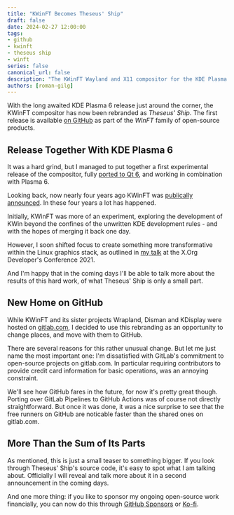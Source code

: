 ```yaml
---
title: "KWinFT Becomes Theseus' Ship"
draft: false
date: 2024-02-27 12:00:00
tags:
- github
- kwinft
- theseus ship
- winft
series: false
canonical_url: false
description: "The KWinFT Wayland and X11 compositor for the KDE Plasma desktop is now named Theseus' Ship. This is just a teaser to something bigger though."
authors: [roman-gilg]
---
```

With the long awaited KDE Plasma 6 release just around the corner,
the KWinFT compositor has now been rebranded as *Theseus' Ship*.
The first release is available [on GitHub](https://github.com/winft/theseus-ship)
as part of the *WinFT* family of open-source products.

## Release Together With KDE Plasma 6
It was a hard grind, but I managed to put together a first experimental release of the compositor,
fully [ported to Qt 6](../2023/qt-6-and-more-big-changes-to-kwinft),
and working in combination with Plasma 6.

Looking back, now nearly four years ago KWinFT was [publically announced](../2020/the-kwinft-project).
In these four years a lot has happened.

Initially, KWinFT was more of an experiment, exploring the development of KWin beyond the confines of the unwritten KDE development rules - and with the hopes of merging it back one day.

However, I soon shifted focus to create something more transformative
within the Linux graphics stack,
as outlined in [my talk](https://www.youtube.com/watch?v=lTp7al9FXFs)
at the X.Org Developer's Conference 2021.

And I'm happy that in the coming days I'll be able to talk more about the results of this hard work, of what Theseus' Ship is only a small part.

## New Home on GitHub
While KWinFT and its sister projects Wrapland, Disman and KDisplay were hosted on [gitlab.com](https://gitlab.com),
I decided to use this rebranding as an opportunity to change places, and move with them to GitHub.

There are several reasons for this rather unusual change.
But let me just name the most important one: I'm dissatisfied with GitLab's commitment to open-source projects on gitlab.com. In particular requiring contributors to provide credit card information for basic operations, was an annoying constraint.

We'll see how GitHub fares in the future, for now it's pretty great though.
Porting over GitLab Pipelines to GitHub Actions was of course not directly straightforward.
But once it was done,
it was a nice surprise to see that the free runners on GitHub are noticable faster
than the shared ones on gitlab.com.

## More Than the Sum of Its Parts
As mentioned, this is just a small teaser to something bigger.
If you look through Theseus' Ship's source code, it's easy to spot what I am talking about.
Officially I will reveal and talk more about it in a second announcement in the coming days.

And one more thing: if you like to sponsor my ongoing open-source work financially,
you can now do this through
[GitHub Sponsors](https://github.com/sponsors/romangg) or [Ko-fi](https://ko-fi.com/romangg).
